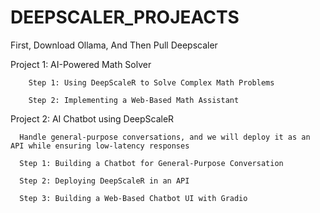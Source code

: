 # DEEPSCALER_PROJEACTS

First, Download Ollama, And Then Pull Deepscaler 


  Project 1: AI-Powered Math Solver   
  
        Step 1: Using DeepScaleR to Solve Complex Math Problems
        
        Step 2: Implementing a Web-Based Math Assistant






Project 2: AI Chatbot using DeepScaleR

      Handle general-purpose conversations, and we will deploy it as an API while ensuring low-latency responses
      
      Step 1: Building a Chatbot for General-Purpose Conversation
      
      Step 2: Deploying DeepScaleR in an API
      
      Step 3: Building a Web-Based Chatbot UI with Gradio
